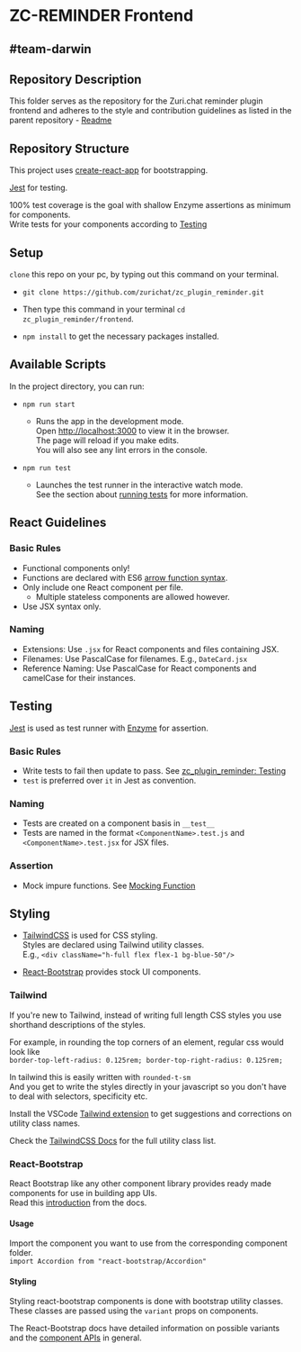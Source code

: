 # ZC-REMINDER Frontend

## #team-darwin

## Repository Description

This folder serves as the repository for the Zuri.chat reminder plugin frontend and adheres to the style and contribution guidelines as listed in the parent repository - [Readme](https://github.com/zurichat/zc_plugin_reminder#readme)

## Repository Structure

This project uses [create-react-app](https://reactjs.org/docs/create-a-new-react-app.html) for bootstrapping.

[Jest](https://archive.jestjs.io/docs/en/22.x/getting-started.html) for testing.

100% test coverage is the goal with shallow Enzyme assertions as minimum for components.\
Write tests for your components according to [Testing](#Testing)

## Setup

`clone` this repo on your pc, by typing out this command on your terminal.

- `git clone https://github.com/zurichat/zc_plugin_reminder.git`

- Then type this command in your terminal `cd zc_plugin_reminder/frontend`.
- `npm install` to get the necessary packages installed.

## Available Scripts

In the project directory, you can run:

- `npm run start`

  - Runs the app in the development mode.\
    Open [http://localhost:3000](http://localhost:3000) to view it in the browser.\
    The page will reload if you make edits.\
    You will also see any lint errors in the console.

- `npm run test`

  - Launches the test runner in the interactive watch mode.\
    See the section about [running tests](https://facebook.github.io/create-react-app/docs/running-tests) for more information.

## React Guidelines

### Basic Rules

- Functional components only!
- Functions are declared with ES6 [arrow function syntax](https://developer.mozilla.org/en-US/docs/Web/JavaScript/Reference/Functions/Arrow_functions).
- Only include one React component per file.
  - Multiple stateless components are allowed however.
- Use JSX syntax only.

### Naming

- Extensions: Use `.jsx` for React components and files containing JSX.
- Filenames: Use PascalCase for filenames. E.g., `DateCard.jsx`
- Reference Naming: Use PascalCase for React components and camelCase for their instances.

## Testing

[Jest](https://jestjs.io/docs/tutorial-react) is used as test runner with [Enzyme](https://enzymejs.github.io/enzyme/) for assertion.

### Basic Rules

- Write tests to fail then update to pass. See [zc_plugin_reminder: Testing](https://github.com/zurichat/zc_plugin_reminder#testing)
- `test` is preferred over `it` in Jest as convention.

### Naming

- Tests are created on a component basis in `__test__`
- Tests are named in the format `<ComponentName>.test.js` and `<ComponentName>.test.jsx` for JSX files.

### Assertion

- Mock impure functions. See [Mocking Function](https://github.com/zurichat/zc_plugin_reminder#testing)

## Styling

- [TailwindCSS](tailwindcss.com/docs) is used for CSS styling.\
  Styles are declared using Tailwind utility classes.\
  E.g., `<div className="h-full flex flex-1 bg-blue-50"/>`

- [React-Bootstrap](https://react-bootstrap.github.io/getting-started/introduction) provides stock UI components.

### Tailwind

If you're new to Tailwind, instead of writing full length CSS styles you use shorthand descriptions of the styles.

For example, in rounding the top corners of an element, regular css would look like\
`border-top-left-radius: 0.125rem; border-top-right-radius: 0.125rem;`

In tailwind this is easily written with `rounded-t-sm`\
And you get to write the styles directly in your javascript so you don't have to deal with selectors, specificity etc.

Install the VSCode [Tailwind extension](https://marketplace.visualstudio.com/items?itemName=bradlc.vscode-tailwindcss) to get suggestions and corrections on utility class names.

Check the [TailwindCSS Docs](tailwindcss.com/docs) for the full utility class list.

### React-Bootstrap

React Bootstrap like any other component library provides ready made components for use in building app UIs.\
Read this [introduction](https://react-bootstrap.github.io/getting-started/introduction/) from the docs.

#### Usage

Import the component you want to use from the corresponding component folder.\
`import Accordion from "react-bootstrap/Accordion"`

#### Styling

Styling react-bootstrap components is done with bootstrap utility classes.\
These classes are passed using the `variant` props on components.

The React-Bootstrap docs have detailed information on possible variants and the [component APIs](https://react-bootstrap.github.io/components/alerts/) in general.
